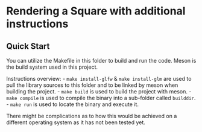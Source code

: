 # Rendering a Square with additional instructions

## Quick Start

You can utilize the Makefile in this folder to build and run the code. Meson is the build system used in this project.

Instructions overview:
    - `make install-glfw` & `make install-glm` are used to pull the library sources to this folder and to be linked by meson when building the project.
    - `make build` is used to build the project with meson.
    - `make compile` is used to compile the binary into a sub-folder called `builddir`.
    - `make run` is used to locate the binary and execute it.

There might be complications as to how this would be achieved on a different operating system as it has not been tested yet.
